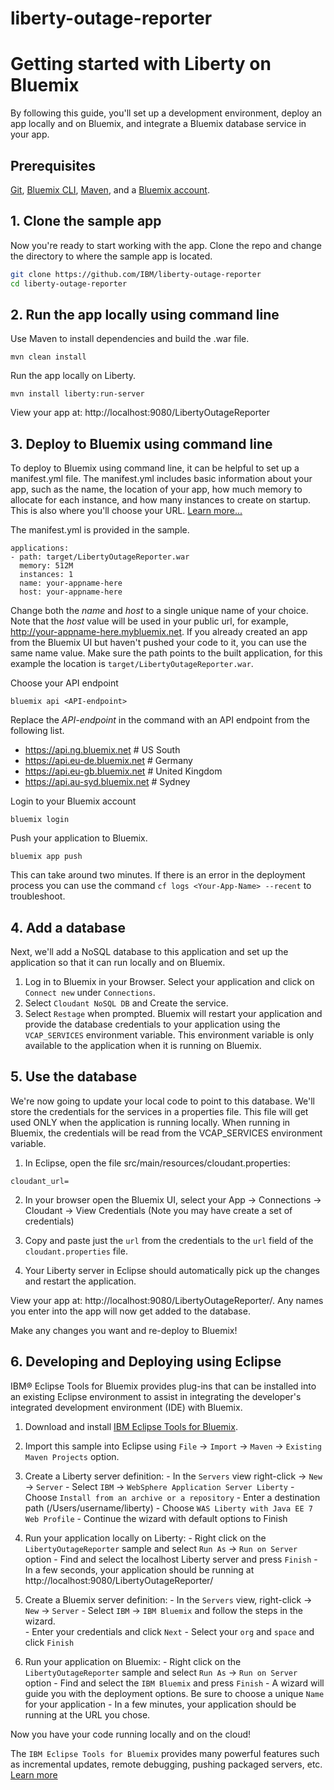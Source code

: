 # liberty-outage-reporter

# Getting started with Liberty on Bluemix
By following this guide, you'll set up a development environment, deploy an app locally and on Bluemix, and integrate a Bluemix database service in your app.

## Prerequisites

[Git](https://git-scm.com/downloads), [Bluemix CLI](https://clis.ng.bluemix.net/ui/home.html), [Maven](https://maven.apache.org/download.cgi), and a [Bluemix account](https://console.ng.bluemix.net/registration/).

## 1. Clone the sample app

Now you're ready to start working with the app. Clone the repo and change the directory to where the sample app is located.
  ```bash
  git clone https://github.com/IBM/liberty-outage-reporter
  cd liberty-outage-reporter
  ```

## 2. Run the app locally using command line

Use Maven to install dependencies and build the .war file.

  ```
  mvn clean install
  ```

Run the app locally on Liberty.
  ```
  mvn install liberty:run-server
  ```

View your app at: http://localhost:9080/LibertyOutageReporter


## 3. Deploy to Bluemix using command line

To deploy to Bluemix using command line, it can be helpful to set up a manifest.yml file. The manifest.yml includes basic information about your app, such as the name, the location of your app, how much memory to allocate for each instance, and how many instances to create on startup. This is also where you'll choose your URL. [Learn more...](https://console.bluemix.net/docs/manageapps/depapps.html#appmanifest)

The manifest.yml is provided in the sample.

  ```
  applications:
  - path: target/LibertyOutageReporter.war
    memory: 512M
    instances: 1
    name: your-appname-here
    host: your-appname-here
  ```

Change both the *name* and *host* to a single unique name of your choice. Note that the *host* value will be used in your public url, for example, http://your-appname-here.mybluemix.net. If you already created an app from the Bluemix UI but haven't pushed your code to it, you can use the same name value. Make sure the path points to the built application, for this example the location is `target/LibertyOutageReporter.war`.

Choose your API endpoint
   ```
   bluemix api <API-endpoint>
   ```

Replace the *API-endpoint* in the command with an API endpoint from the following list.
* https://api.ng.bluemix.net # US South
* https://api.eu-de.bluemix.net # Germany
* https://api.eu-gb.bluemix.net # United Kingdom
* https://api.au-syd.bluemix.net # Sydney

Login to your Bluemix account
  ```
  bluemix login
  ```

Push your application to Bluemix.
  ```
  bluemix app push
  ```

This can take around two minutes. If there is an error in the deployment process you can use the command `cf logs <Your-App-Name> --recent` to troubleshoot.

## 4. Add a database

Next, we'll add a NoSQL database to this application and set up the application so that it can run locally and on Bluemix.

1. Log in to Bluemix in your Browser. Select your application and click on `Connect new` under `Connections`.
2. Select `Cloudant NoSQL DB` and Create the service.
3. Select `Restage` when prompted. Bluemix will restart your application and provide the database credentials to your application using the `VCAP_SERVICES` environment variable. This environment variable is only available to the application when it is running on Bluemix.

## 5. Use the database

We're now going to update your local code to point to this database. We'll store the credentials for the services in a properties file. This file will get used ONLY when the application is running locally. When running in Bluemix, the credentials will be read from the VCAP_SERVICES environment variable.

1. In Eclipse, open the file src/main/resources/cloudant.properties:
  ```
  cloudant_url=
  ```

2. In your browser open the Bluemix UI, select your App -> Connections -> Cloudant -> View Credentials (Note you may have create a set of credentials)

3. Copy and paste just the `url` from the credentials to the `url` field of the `cloudant.properties` file.

4. Your Liberty server in Eclipse should automatically pick up the changes and restart the application.

  View your app at: http://localhost:9080/LibertyOutageReporter/. Any names you enter into the app will now get added to the database.

  Make any changes you want and re-deploy to Bluemix!

## 6. Developing and Deploying using Eclipse

  IBM® Eclipse Tools for Bluemix provides plug-ins that can be installed into an existing Eclipse environment to assist in integrating the developer's integrated development environment (IDE) with Bluemix.

  1. Download and install  [IBM Eclipse Tools for Bluemix](https://developer.ibm.com/wasdev/downloads/#asset/tools-IBM_Eclipse_Tools_for_Bluemix).

  2. Import this sample into Eclipse using `File` -> `Import` -> `Maven` -> `Existing Maven Projects` option.

  3. Create a Liberty server definition:
    - In the `Servers` view right-click -> `New` -> `Server`
    - Select `IBM` -> `WebSphere Application Server Liberty`
    - Choose `Install from an archive or a repository`
    - Enter a destination path (/Users/username/liberty)
    - Choose `WAS Liberty with Java EE 7 Web Profile`
    - Continue the wizard with default options to Finish

  4. Run your application locally on Liberty:
    - Right click on the `LibertyOutageReporter` sample and select `Run As` -> `Run on Server` option
    - Find and select the localhost Liberty server and press `Finish`
    - In a few seconds, your application should be running at http://localhost:9080/LibertyOutageReporter/

  5. Create a Bluemix server definition:
    - In the `Servers` view, right-click -> `New` -> `Server`
    - Select `IBM` -> `IBM Bluemix` and follow the steps in the wizard.\
    - Enter your credentials and click `Next`
    - Select your `org` and `space` and click `Finish`

  6. Run your application on Bluemix:
    - Right click on the `LibertyOutageReporter` sample and select `Run As` -> `Run on Server` option
    - Find and select the `IBM Bluemix` and press `Finish`
    - A wizard will guide you with the deployment options. Be sure to choose a unique `Name` for your application
    - In a few minutes, your application should be running at the URL you chose.

  Now you have your code running locally and on the cloud!

  The `IBM Eclipse Tools for Bluemix` provides many powerful features such as incremental updates, remote debugging, pushing packaged servers, etc. [Learn more](https://console.ng.bluemix.net/docs/manageapps/eclipsetools/eclipsetools.html#eclipsetools)
